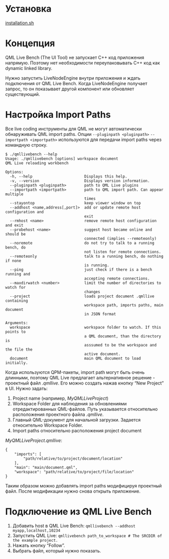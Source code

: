 # Установка

[installation.sh](installation.sh)

# Концепция 

QML Live Bench (The UI Tool) не запускает C++ код приложения напрямую.
Поэтому нет необходимости переупаковывать C++ код как dynamic linked library.

Нужно запустить LiveNodeEngine внутри приложения и ждать подключения от 
QML Live Bench. Когда LiveNodeEngine получает запрос, то он показывает другой
компонент или обновляет существующий.

# Настройка Import Paths

Все live coding инструменты для QML не могут автоматически обнаруживать
QML import paths. Опции ```--pluginpath <pluginpath>```
```--importpath <importpath>``` используются для передачи import paths через
командную строку.

```
$ ./qmllivebench --help
Usage: ./qmllivebench [options] workspace document
QML Live reloading workbench

Options:
  -h, --help                       Displays this help.
  -v, --version                    Displays version information.
  --pluginpath <pluginpath>        path to QML Live plugins
  --importpath <importpath>        path to QML import path. Can appear multiple
                                   times
  --stayontop                      keep viewer window on top
  --addhost <name,address[,port]>  add or update remote host configuration and
                                   exit
  --rmhost <name>                  remove remote host configuration and exit
  --probehost <name>               suggest host became online and should be
                                   connected (implies --remoteonly)
  --noremote                       do not try to talk to a running bench, do
                                   not listen for remote connections.
  --remoteonly                     talk to a running bench, do nothing if none
                                   is running.
  --ping                           just check if there is a bench running and
                                   accepting remote connections.
  --maxdirwatch <number>           limit the number of directories to watch for
                                   changes
  --project                        loads project document .qmllive containing
                                   workspace path, imports paths, main document
                                   in JSON format

Arguments:
  workspace                        workspace folder to watch. If this points to
                                   a QML document, than the directory is
                                   asssumed to be the workspace and the file the
                                   active document.
  document                         main QML document to load initially.
```

Когда используются QPM-пакеты, import path могут быть очень
длинными, поэтому QML Live предлагает альтернативное решение - проектный файл
*.qmllive*. Его можно создать нажав кнопку “New Project” в UI. Нужно задать:

1. Project name (например, *MyQMLLiveProject*)
2. Workspace Folder для наблюдения за обновлениями отредактированных QML-файлов. Путь указывается относительно расположения проектного файла *.qmllive*.
3. Главный QML-документ для начальной загрузки. Задается относительно Workspace Folder.
4. Import paths относительно расположения project document

*MyQMLLiveProject.qmllive*:

```
{
    "imports": [
        "path/relative/to/project/document/location"
    ],
    "main": "main/document.qml",
    "workspace": "path/relative/to/project/file/location"
}
```

Таким образом можно добавлять import paths модифицируя проектный файл. 
После модификации  нужно снова открыть приложение.

# Подключение из QML Live Bench

1. Добавить host в QML Live Bench: ```qmllivebench --addhost myapp,localhost,10234```
2. Запустить QML Live: ```qmllivebench path_to_workspace # The SRCDIR of the example project.```
3. Нажать кнопку “Follow”.
4. Выбрать файл, который нужно показать.
